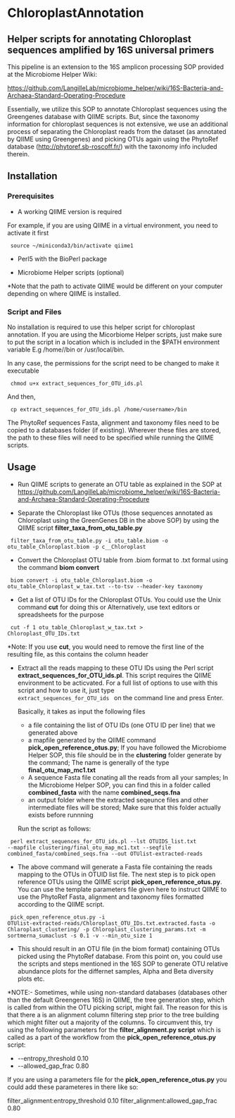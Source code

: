 # ChloroplastAnnotation
## Helper scripts for annotating Chloroplast sequences amplified by 16S universal primers

This pipeline is an extension to the 16S amplicon processing SOP provided at the Microbiome Helper Wiki:

https://github.com/LangilleLab/microbiome_helper/wiki/16S-Bacteria-and-Archaea-Standard-Operating-Procedure

Essentially, we utilize this SOP to annotate Chloroplast sequences using the Greengenes database with QIIME scripts. But, since the taxonomy information for chloroplast sequences is not extensive, we use an additional process of separating the Chloroplast reads from the dataset (as annotated by QIIME using Greengenes) and picking OTUs again using the PhytoRef database (http://phytoref.sb-roscoff.fr/) with the taxonomy info included therein.

## Installation
### Prerequisites
* A working QIIME version is required

For example, if you are using QIIME in a virtual environment, you need to activate it first

<code> source ~/miniconda3/bin/activate qiime1 </code>

* Perl5 with the BioPerl package

* Microbiome Helper scripts (optional)

\*Note that the path to activate QIIME would be different on your computer depending on where QIIME is installed.

### Script and Files
No installation is required to use this helper script for chloroplast annotation. If you are using the Micorbiome Helper scripts, just make sure to put the script in a location which is included in the $PATH environment variable E.g /home/<username>/bin or /usr/local/bin. 
  
In any case, the permissions for the script need to be changed to make it executable

<code> chmod u+x extract_sequences_for_OTU_ids.pl </code>

And then,

<code> cp extract_sequences_for_OTU_ids.pl /home/\<username\>/bin </code>

The PhytoRef sequences Fasta, alignment and taxonomy files need to be copied to a databases folder (if existing). Wherever these files are stored, the path to these files will need to be specified while running the QIIME scripts.

## Usage

* Run QIIME scripts to generate an OTU table as explained in the SOP at https://github.com/LangilleLab/microbiome_helper/wiki/16S-Bacteria-and-Archaea-Standard-Operating-Procedure

* Separate the Chloroplast like OTUs (those sequences annotated as Chloroplast using the GreenGenes DB in the above SOP) by using the QIIME script **filter_taxa_from_otu_table.py**

<code> filter_taxa_from_otu_table.py -i otu_table.biom -o otu_table_Chloroplast.biom -p c__Chloroplast </code>

* Convert the Chloroplast OTU table from .biom format to .txt formal using the command **biom convert**

<code> biom convert -i otu_table_Chloroplast.biom -o otu_table_Chloroplast_w_tax.txt --to-tsv --header-key taxonomy </code>

* Get a list of OTU IDs for the Chloroplast OTUs. You could use the Unix command **cut** for doing this or Alternatively, use text editors or spreadsheets for the purpose

<code> cut -f 1 otu_table_Chloroplast_w_tax.txt > Chloroplast_OTU_IDs.txt </code>

\*Note: If you use **cut**, you would need to remove the first line of the resulting file, as this contains the column header

* Extract all the reads mapping to these OTU IDs using the Perl script **extract_sequences_for_OTU_ids.pl**. This script requires the QIIME environment to be acticvated. For a full list of options to use with this script and how to use it, just type <code> extract_sequences_for_OTU_ids </code> on the command line and press Enter.

  Basically, it takes as input the following files
  * a file containing the list of OTU IDs (one OTU ID per line) that we generated above
  * a mapfile generated by the QIIME command **pick_open_reference_otus.py**; If you have followed the Microbiome Helper SOP, this file should be in the **clustering** folder generate by the command; The name is generally of the type **final_otu_map_mc1.txt**
  * A sequence Fasta file conating all the reads from all your samples; In the Microbiome Helper SOP, you can find this in a folder called **combined_fasta** with the name **combined_seqs.fna**
  * an output folder where the extracted seqeunce files and other intermediate files will be stored; Make sure that this folder actually exists before runnning

  Run the script as follows:

<code> perl extract_sequences_for_OTU_ids.pl --lst OTUIDS_list.txt --mapfile clustering/final_otu_map_mc1.txt --seqfile combined_fasta/combined_seqs.fna --out OTUlist-extracted-reads </code>

* The above command will generate a Fasta file containing the reads mapping to the OTUs in OTUID list file. The next step is to pick open reference OTUs using the QIIME script **pick_open_reference_otus.py**. You can use the template parameters file given here to instruct QIIME to use the PhytoRef Fasta, alignment and taxonomy files formatted according to the QIIME script.

<code> pick_open_reference_otus.py -i OTUlist-extracted-reads/Chloroplast_OTU_IDs.txt.extracted.fasta -o Chlaroplast_clustering/ -p Chloroplast_clustering_params.txt -m sortmerna_sumaclust -s 0.1 -v --min_otu_size 1  </code>
  
* This should result in an OTU file (in the biom format) containing OTUs picked using the PhytoRef database. From this point on, you could use the scripts and steps mentioned in the 16S SOP to generate OTU relative abundance plots for the differnet samples, Alpha and Beta diversity plots etc.

\*NOTE:- Sometimes, while using non-standard databases (databases other than the default Greengenes 16S) in QIIME, the tree generation step, which is called from within the OTU picking script, might fail. The reason for this is that there a is an alignment column filtering step prior to the tree building which might filter out a majority of the columns.
To circumvent this, try using the following parameters for the **filter_alignment.py script** which is called as a part of the workflow from the **pick_open_reference_otus.py** script:
  * --entropy_threshold 0.10
  * --allowed_gap_frac 0.80
  
If you are using a parameters file for the **pick_open_reference_otus.py** you could add these parameteres in there like so:

filter_alignment:entropy_threshold 0.10
filter_alignment:allowed_gap_frac 0.80

